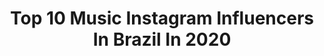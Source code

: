 ---
title: Top 10 Music Instagram Influencers In Brazil In 2020
description: >-
  Find top music Instagram influencers in Brazil in 2020. Most popular hashtags: #garanh #amorpelamusica #ador #clubedeleituramaisscifi.
platform: Instagram
profiles:
  - username: "catarinasantosoficial"
    fullname: >-
      C A T A R I N A  S A N T O S
    location: "Brazil"
    followers: 123702
    engagement: 840
    commentsToLikes: 0.874161
    id: ckaoyhzvhhm1p0i78kn4frfdz
    verified: false
    hashtags: "#sorteioo, #sorteiobrasil, #sorteioinsta, #sorteiooficial"
  - username: "donas"
    fullname: >-
      Donas 🇧🇷
    location: "Brazil"
    followers: 852100
    engagement: 5378
    commentsToLikes: 2.488249
    id: ckap94ijor48u0i78oi1t6m6z
    verified: false
    hashtags: "#meiota, #helicoptera"
  - username: "sereia_literaria"
    fullname: >-
      🌻Letícia, 15y
    location: "Brazil"
    followers: 20219
    engagement: 1281
    commentsToLikes: 0.266381
    id: ck0ub0v23deyb0i19341sj80n
    verified: false
    hashtags: "#livrosquesalvaram, #sorteios, #ador, #clubedeleituramaisscifi"
  - username: "djgabicavallin"
    fullname: >-
      Gabi Cavallin
    location: "Brazil"
    followers: 116580
    engagement: 656
    commentsToLikes: 0.470515
    id: ck6018dr1f0zp0i14hv0dqz42
    verified: false
    hashtags: "#wiggle, #tb, #ukraine, #fiquemecasa"
  - username: "arianagoiss"
    fullname: >-
      ✨
    location: "Brazil"
    followers: 5776
    engagement: 1381
    commentsToLikes: 0.139405
    id: ck9hbapmlg1zv0j78h8yyo7z3
    verified: false
    hashtags: "#looks, #vemcarnaval, #lookcomsaia, #volum"
  - username: "dudatorrez_"
    fullname: >-
      duda torrez
    location: "Brazil"
    followers: 15331
    engagement: 972
    commentsToLikes: 0.074435
    id: ck8weztg4evun0j786xu4c194
    verified: false
    hashtags: "#billieeilish, #khalid, #brabachallenge, #luisasonza"
  - username: "jdonthatrack"
    fullname: >-
      JD On Tha Track
    location: "Brazil"
    followers: 60401
    engagement: 588
    commentsToLikes: 0.051976
    id: ck55iy9nfvrw10i118vhf0vxl
    verified: false
    hashtags: "#2020"
  - username: "reiroberto.carlos"
    fullname: >-
      
    location: "Brazil"
    followers: 16821
    engagement: 855
    commentsToLikes: 0.100744
    id: ck9whfsv5xnmi0j78lcaq7kx9
    verified: false
    hashtags: "#gal, #garanh, #robertocarlos, #followforfollowback"
  - username: "miichelemota"
    fullname: >-
      𝓜𝓲𝓬𝓱𝓮𝓵𝓮 𝓜𝓸𝓽𝓪
    location: "Brazil"
    followers: 4124
    engagement: 2896
    commentsToLikes: 0.095324
    id: ck9ha8kjxbkjr0j786svhgazk
    verified: false
    hashtags: "#tumbrl, #fiquememcasa, #violao, #paixaopormusica"
  - username: "niccolerodrigues"
    fullname: >-
      Niccole Rodrigues 👀
    location: "Brazil"
    followers: 195037
    engagement: 1129
    commentsToLikes: 0.024134
    id: ck9wh78qgwkvs0j78ymv81n9i
    verified: false
    hashtags: ""
---